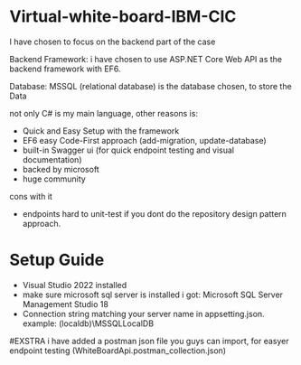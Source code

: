 # Virtual-white-board-IBM-CIC

I have chosen to focus on the backend part of the case

Backend Framework: i have chosen to use ASP.NET Core Web API as the backend framework with EF6.


Database: MSSQL (relational database) is the database chosen, to store the Data

not only C# is my main language, other reasons is:
* Quick and Easy Setup with the framework
* EF6 easy Code-First approach (add-migration, update-database)
* built-in Swagger ui (for quick endpoint testing and visual documentation)
* backed by microsoft
* huge community

cons with it
* endpoints hard to unit-test if you dont do the repository design pattern approach.

# Setup Guide
* Visual Studio 2022 installed
* make sure microsoft sql server is installed i got: Microsoft SQL Server Management Studio 18
* Connection string matching your server name in appsetting.json. example: (localdb)\MSSQLLocalDB

#EXSTRA
i have added a postman json file you guys can import, for easyer endpoint testing (WhiteBoardApi.postman_collection.json)






